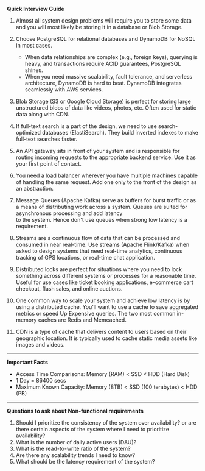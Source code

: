 **Quick Interview Guide**

1. Almost all system design problems will require you to store some data and you will most likely be storing it in a database or Blob Storage.
  
2. Choose PostgreSQL for relational databases and DynamoDB for NoSQL in most cases.
    - When data relationships are complex (e.g., foreign keys), querying is heavy, and transactions require ACID guarantees, PostgreSQL shines.
    - When you need massive scalability, fault tolerance, and serverless architecture, DynamoDB is hard to beat. DynamoDB integrates seamlessly with AWS services.
       
3. Blob Storage (S3 or Google Cloud Storage) is perfect for storing large unstructured blobs of data like videos, photos, etc. Often used for static data along with CDN.

4. If full-text search is a part of the design, we need to use search-optimized databases (ElastiSearch). They build inverted indexes to make full-text searches faster.

5. An API gateway sits in front of your system and is responsible for routing incoming requests to the appropriate backend service. Use it as your first point of contact.
   
6. You need a load balancer wherever you have multiple machines capable of handling the same request. Add one only to the front of the design as an abstraction.

7. Message Queues (Apache Kafka) serve as buffers for burst traffic or as a means of distributing work across a system. Queues are suited for asynchronous processing and add latency   
   to the system. Hence don't use queues when strong low latency is a requirement.

8. Streams are a continuous flow of data that can be processed and consumed in near real-time. Use streams (Apache Flink/Kafka) when asked to design systems that need real-time 
   analytics, continuous tracking of GPS locations, or real-time chat application.

9. Distributed locks are perfect for situations where you need to lock something across different systems or processes for a reasonable time. Useful for use cases like ticket booking 
   applications, e-commerce cart checkout, flash sales, and online auctions.

10. One common way to scale your system and achieve low latency is by using a distributed cache. You'll want to use a cache to save aggregated metrics or speed Up Expensive 
    queries. The two most common in-memory caches are Redis and Memcached.

11. CDN is a type of cache that delivers content to users based on their geographic location. It is typically used to cache static media assets like images and videos. 

------------------------------------------------------------------------------------------------------------------------------------------------

**Important Facts**

-  Access Time Comparisons: Memory (RAM) < SSD < HDD (Hard Disk)
-  1 Day = 86400 secs
-  Maximum Known Capacity: Memory (8TB) < SSD (100 terabytes) < HDD (PB)

------------------------------------------------------------------------------------------------------------------------------------------------

**Questions to ask about Non-functional requirements**

1. Should I prioritize the consistency of the system over availability? or are there certain aspects of the system where I need to prioritize availability?
2. What is the number of daily active users (DAU)?
3. What is the read-to-write ratio of the system?
4. Are there any scalability trends I need to know?
5. What should be the latency requirement of the system?
